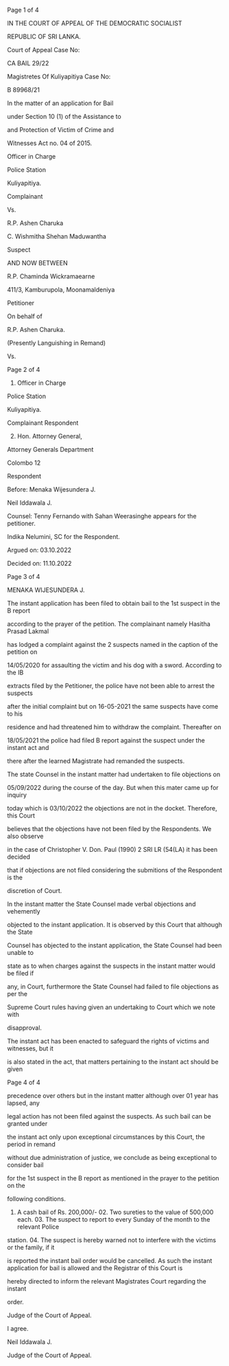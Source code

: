 Page 1 of 4

IN THE COURT OF APPEAL OF THE DEMOCRATIC SOCIALIST

REPUBLIC OF SRI LANKA.

Court of Appeal Case No:

CA BAIL 29/22

Magistretes Of Kuliyapitiya Case No:

B 89968/21

In the matter of an application for Bail

under Section 10 (1) of the Assistance to

and Protection of Victim of Crime and

Witnesses Act no. 04 of 2015.

Officer in Charge

Police Station

Kuliyapitiya.

Complainant

Vs.

R.P. Ashen Charuka

C. Wishmitha Shehan Maduwantha

Suspect

AND NOW BETWEEN

R.P. Chaminda Wickramaearne

411/3, Kamburupola, Moonamaldeniya

Petitioner

On behalf of

R.P. Ashen Charuka.

(Presently Languishing in Remand)

Vs.

Page 2 of 4

1. Officer in Charge

Police Station

Kuliyapitiya.

Complainant Respondent

2. Hon. Attorney General,

Attorney Generals Department

Colombo 12

Respondent

Before: Menaka Wijesundera J.

Neil Iddawala J.

Counsel: Tenny Fernando with Sahan Weerasinghe appears for the petitioner.

Indika Nelumini, SC for the Respondent.

Argued on: 03.10.2022

Decided on: 11.10.2022

Page 3 of 4

MENAKA WIJESUNDERA J.

The instant application has been filed to obtain bail to the 1st suspect in the B report

according to the prayer of the petition. The complainant namely Hasitha Prasad Lakmal

has lodged a complaint against the 2 suspects named in the caption of the petition on

14/05/2020 for assaulting the victim and his dog with a sword. According to the IB

extracts filed by the Petitioner, the police have not been able to arrest the suspects

after the initial complaint but on 16-05-2021 the same suspects have come to his

residence and had threatened him to withdraw the complaint. Thereafter on

18/05/2021 the police had filed B report against the suspect under the instant act and

there after the learned Magistrate had remanded the suspects.

The state Counsel in the instant matter had undertaken to file objections on

05/09/2022 during the course of the day. But when this mater came up for inquiry

today which is 03/10/2022 the objections are not in the docket. Therefore, this Court

believes that the objections have not been filed by the Respondents. We also observe

in the case of Christopher V. Don. Paul (1990) 2 SRI LR (54(LA) it has been decided

that if objections are not filed considering the submitions of the Respondent is the

discretion of Court.

In the instant matter the State Counsel made verbal objections and vehemently

objected to the instant application. It is observed by this Court that although the State

Counsel has objected to the instant application, the State Counsel had been unable to

state as to when charges against the suspects in the instant matter would be filed if

any, in Court, furthermore the State Counsel had failed to file objections as per the

Supreme Court rules having given an undertaking to Court which we note with

disapproval.

The instant act has been enacted to safeguard the rights of victims and witnesses, but it

is also stated in the act, that matters pertaining to the instant act should be given

Page 4 of 4

precedence over others but in the instant matter although over 01 year has lapsed, any

legal action has not been filed against the suspects. As such bail can be granted under

the instant act only upon exceptional circumstances by this Court, the period in remand

without due administration of justice, we conclude as being exceptional to consider bail

for the 1st suspect in the B report as mentioned in the prayer to the petition on the

following conditions.

01. A cash bail of Rs. 200,000/- 02. Two sureties to the value of 500,000 each. 03. The suspect to report to every Sunday of the month to the relevant Police

station. 04. The suspect is hereby warned not to interfere with the victims or the family, if it

is reported the instant bail order would be cancelled. As such the instant application for bail is allowed and the Registrar of this Court is

hereby directed to inform the relevant Magistrates Court regarding the instant

order.

Judge of the Court of Appeal.

I agree.

Neil Iddawala J.

Judge of the Court of Appeal.